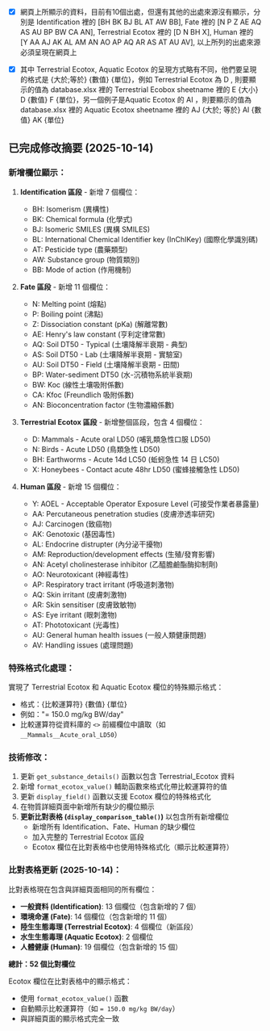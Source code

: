 - [x] 網頁上所顯示的資料，目前有10個出處，但還有其他的出處來源沒有顯示，分別是 Identification 裡的 [BH BK BJ BL AT AW BB], Fate 裡的 [N P Z AE AQ AS AU BP BW CA AN], Terrestrial Ecotox 裡的 [D N BH X], Human 裡的 [Y AA AJ AK AL AM AN AO AP AQ AR AS AT AU AV], 以上所列的出處來源必須呈現在網頁上

- [x] 其中 Terrestrial Ecotox, Aquatic Ecotox 的呈現方式略有不同，他們要呈現的格式是 {大於;等於} {數值} {單位}，例如 Terrestrial Ecotox 為 D , 則要顯示的值為  database.xlsx 裡的 Terrestrial Ecobox sheetname 裡的 E {大小} D {數值} F {單位}，另一個例子是Aquatic Ecotox 的 AI ，則要顯示的值為 database.xlsx 裡的 Aquatic Ecotox sheetname 裡的 AJ {大於; 等於} AI {數值} AK {單位}

## 已完成修改摘要 (2025-10-14)

### 新增欄位顯示：

1. **Identification 區段** - 新增 7 個欄位：
   - BH: Isomerism (異構性)
   - BK: Chemical formula (化學式)
   - BJ: Isomeric SMILES (異構 SMILES)
   - BL: International Chemical Identifier key (InChIKey) (國際化學識別碼)
   - AT: Pesticide type (農藥類型)
   - AW: Substance group (物質類別)
   - BB: Mode of action (作用機制)

2. **Fate 區段** - 新增 11 個欄位：
   - N: Melting point (熔點)
   - P: Boiling point (沸點)
   - Z: Dissociation constant (pKa) (解離常數)
   - AE: Henry's law constant (亨利定律常數)
   - AQ: Soil DT50 - Typical (土壤降解半衰期 - 典型)
   - AS: Soil DT50 - Lab (土壤降解半衰期 - 實驗室)
   - AU: Soil DT50 - Field (土壤降解半衰期 - 田間)
   - BP: Water-sediment DT50 (水-沉積物系統半衰期)
   - BW: Koc (線性土壤吸附係數)
   - CA: Kfoc (Freundlich 吸附係數)
   - AN: Bioconcentration factor (生物濃縮係數)

3. **Terrestrial Ecotox 區段** - 新增整個區段，包含 4 個欄位：
   - D: Mammals - Acute oral LD50 (哺乳類急性口服 LD50)
   - N: Birds - Acute LD50 (鳥類急性 LD50)
   - BH: Earthworms - Acute 14d LC50 (蚯蚓急性 14 日 LC50)
   - X: Honeybees - Contact acute 48hr LD50 (蜜蜂接觸急性 LD50)

4. **Human 區段** - 新增 15 個欄位：
   - Y: AOEL - Acceptable Operator Exposure Level (可接受作業者暴露量)
   - AA: Percutaneous penetration studies (皮膚滲透率研究)
   - AJ: Carcinogen (致癌物)
   - AK: Genotoxic (基因毒性)
   - AL: Endocrine distrupter (內分泌干擾物)
   - AM: Reproduction/development effects (生殖/發育影響)
   - AN: Acetyl cholinesterase inhibitor (乙醯膽鹼酯酶抑制劑)
   - AO: Neurotoxicant (神經毒性)
   - AP: Respiratory tract irritant (呼吸道刺激物)
   - AQ: Skin irritant (皮膚刺激物)
   - AR: Skin sensitiser (皮膚致敏物)
   - AS: Eye irritant (眼刺激物)
   - AT: Phototoxicant (光毒性)
   - AU: General human health issues (一般人類健康問題)
   - AV: Handling issues (處理問題)

### 特殊格式化處理：

實現了 Terrestrial Ecotox 和 Aquatic Ecotox 欄位的特殊顯示格式：
- 格式：{比較運算符} {數值} {單位}
- 例如："= 150.0 mg/kg BW/day"
- 比較運算符從資料庫的 `<>` 前綴欄位中讀取（如 `__Mammals__Acute_oral_LD50`）

### 技術修改：

1. 更新 `get_substance_details()` 函數以包含 Terrestrial_Ecotox 資料
2. 新增 `format_ecotox_value()` 輔助函數來格式化帶比較運算符的值
3. 更新 `display_field()` 函數以支援 Ecotox 欄位的特殊格式化
4. 在物質詳細頁面中新增所有缺少的欄位顯示
5. **更新比對表格 (`display_comparison_table()`)** 以包含所有新增欄位
   - 新增所有 Identification、Fate、Human 的缺少欄位
   - 加入完整的 Terrestrial Ecotox 區段
   - Ecotox 欄位在比對表格中也使用特殊格式化（顯示比較運算符）

### 比對表格更新 (2025-10-14)：

比對表格現在包含與詳細頁面相同的所有欄位：
- **一般資料 (Identification)**: 13 個欄位（包含新增的 7 個）
- **環境命運 (Fate)**: 14 個欄位（包含新增的 11 個）
- **陸生生態毒理 (Terrestrial Ecotox)**: 4 個欄位（新區段）
- **水生生態毒理 (Aquatic Ecotox)**: 2 個欄位
- **人體健康 (Human)**: 19 個欄位（包含新增的 15 個）

**總計：52 個比對欄位**

Ecotox 欄位在比對表格中的顯示格式：
- 使用 `format_ecotox_value()` 函數
- 自動顯示比較運算符（如 `= 150.0 mg/kg BW/day`）
- 與詳細頁面的顯示格式完全一致